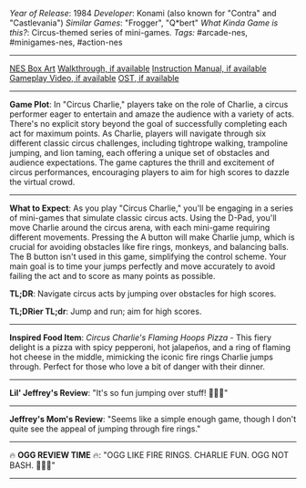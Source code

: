*Year of Release*: 1984
*Developer*: Konami (also known for "Contra" and "Castlevania")
*Similar Games*: "Frogger", "Q*bert"
*What Kinda Game is this?*: Circus-themed series of mini-games.
*Tags:* #arcade-nes, #minigames-nes, #action-nes

---
[NES Box Art](https://www.google.com/search?tbm=isch&q=NES+Box+Art+Circus+Charlie) 
[Walkthrough, if available](https://www.google.com/search?q=Walkthrough+NES+Circus+Charlie)
[Instruction Manual, if available](https://www.google.com/search?q=NES+Instruction+Manual+Circus+Charlie)
[Gameplay Video, if available](https://www.youtube.com/results?search_query=gameplay+NES+Circus+Charlie) 
[OST, if available](https://www.youtube.com/results?search_query=gameplay+NES+Circus+Charlie+OST)

- - -
**Game Plot**: In "Circus Charlie," players take on the role of Charlie, a circus performer eager to entertain and amaze the audience with a variety of acts. There's no explicit story beyond the goal of successfully completing each act for maximum points. As Charlie, players will navigate through six different classic circus challenges, including tightrope walking, trampoline jumping, and lion taming, each offering a unique set of obstacles and audience expectations. The game captures the thrill and excitement of circus performances, encouraging players to aim for high scores to dazzle the virtual crowd.

- - -
**What to Expect**: As you play "Circus Charlie," you'll be engaging in a series of mini-games that simulate classic circus acts. Using the D-Pad, you'll move Charlie around the circus arena, with each mini-game requiring different movements. Pressing the A button will make Charlie jump, which is crucial for avoiding obstacles like fire rings, monkeys, and balancing balls. The B button isn't used in this game, simplifying the control scheme. Your main goal is to time your jumps perfectly and move accurately to avoid failing the act and to score as many points as possible.

**TL;DR**: Navigate circus acts by jumping over obstacles for high scores.

**TL;DRier TL;dr**: Jump and run; aim for high scores.

---
**Inspired Food Item**: *Circus Charlie's Flaming Hoops Pizza* - This fiery delight is a pizza with spicy pepperoni, hot jalapeños, and a ring of flaming hot cheese in the middle, mimicking the iconic fire rings Charlie jumps through. Perfect for those who love a bit of danger with their dinner.

---
**Lil' Jeffrey's Review**: "It's so fun jumping over stuff! 🐅🔥😃"

---
**Jeffrey's Mom's Review**: "Seems like a simple enough game, though I don't quite see the appeal of jumping through fire rings."

---
🔥 **OGG REVIEW TIME** 🔥: "OGG LIKE FIRE RINGS. CHARLIE FUN. OGG NOT BASH. 🐘🔥🎪"

---